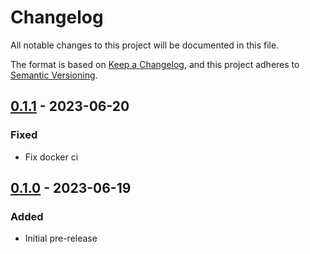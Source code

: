 # Changelog
All notable changes to this project will be documented in this file.

The format is based on [Keep a Changelog](https://keepachangelog.com/en/1.0.0/),
and this project adheres to [Semantic Versioning](https://semver.org/spec/v2.0.0.html).

## [0.1.1] - 2023-06-20
### Fixed
- Fix docker ci

## [0.1.0] - 2023-06-19
### Added
- Initial pre-release

[0.1.1]: https://github.com/Skycoder42/dynssh/compare/v0.1.0...v0.1.1
[0.1.0]: https://github.com/Skycoder42/dynssh/releases/tag/v0.1.0
